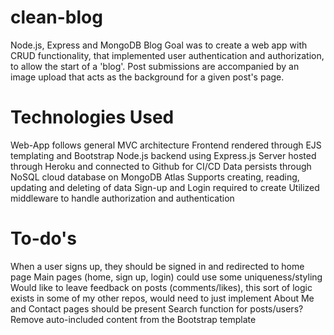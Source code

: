 # clean-blog
Node.js, Express and MongoDB Blog
Goal was to create a web app with CRUD functionality, that implemented user authentication and authorization, to allow the start of a 'blog'.
Post submissions are accompanied by an image upload that acts as the background for a given post's page.

# Technologies Used
Web-App follows general MVC architecture
Frontend rendered through EJS templating and Bootstrap
Node.js backend using Express.js
Server hosted through Heroku and connected to Github for CI/CD
Data persists through NoSQL cloud database on MongoDB Atlas
Supports creating, reading, updating and deleting of data
Sign-up and Login required to create
Utilized middleware to handle authorization and authentication

# To-do's
When a user signs up, they should be signed in and redirected to home page
Main pages (home, sign up, login) could use some uniqueness/styling
Would like to leave feedback on posts (comments/likes), this sort of logic exists in some of my other repos, would need to just implement
About Me and Contact pages should be present
Search function for posts/users?
Remove auto-included content from the Bootstrap template







